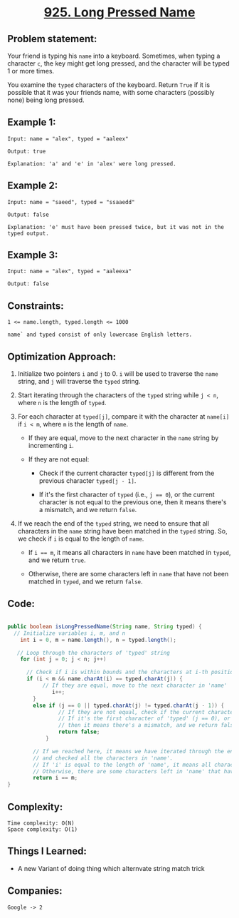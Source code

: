 <h1 align="center"><a href="https://leetcode.com/problems/long-pressed-name/" target="_blank">925. Long Pressed Name</a></h1>

## Problem statement:
Your friend is typing his `name` into a keyboard. Sometimes, when typing a character `c`, the key might get long pressed, and the character will be typed 1 or more times.

You examine the `typed` characters of the keyboard. Return `True` if it is possible that it was your friends name, with some characters (possibly none) being long pressed.


## Example 1:

```
Input: name = "alex", typed = "aaleex"

Output: true

Explanation: 'a' and 'e' in 'alex' were long pressed.
```

## Example 2:

```
Input: name = "saeed", typed = "ssaaedd"

Output: false

Explanation: 'e' must have been pressed twice, but it was not in the typed output.
```


## Example 3:

```
Input: name = "alex", typed = "aaleexa"

Output: false
```


## Constraints:

```
1 <= name.length, typed.length <= 1000

name` and typed consist of only lowercase English letters.
```


 

## Optimization Approach:

1. Initialize two pointers `i` and `j` to 0. `i` will be used to traverse the `name` string, and `j` will traverse the `typed` string.

2. Start iterating through the characters of the `typed` string while `j < n`, where `n` is the length of `typed`.

3. For each character at `typed[j]`, compare it with the character at `name[i]` if `i < m`, where `m` is the length of `name`.

   - If they are equal, move to the next character in the `name` string by incrementing `i`.

   - If they are not equal:

     - Check if the current character `typed[j]` is different from the previous character `typed[j - 1]`.

     - If it's the first character of `typed` (i.e., `j == 0`), or the current character is not equal to the previous one, then it means there's a mismatch, and we return `false`.

4. If we reach the end of the `typed` string, we need to ensure that all characters in the `name` string have been matched in the `typed` string. So, we check if `i` is equal to the length of `name`.

   - If `i == m`, it means all characters in `name` have been matched in `typed`, and we return `true`.

   - Otherwise, there are some characters left in `name` that have not been matched in `typed`, and we return `false`.




## Code: 

```java

public boolean isLongPressedName(String name, String typed) {
  // Initialize variables i, m, and n
    int i = 0, m = name.length(), n = typed.length();

   // Loop through the characters of 'typed' string
    for (int j = 0; j < n; j++)

      // Check if i is within bounds and the characters at i-th position in 'name' and 'typed' are equal
      if (i < m && name.charAt(i) == typed.charAt(j)) {
           // If they are equal, move to the next character in 'name'
              i++;
        }
        else if (j == 0 || typed.charAt(j) != typed.charAt(j - 1)) {
                // If they are not equal, check if the current character is different from the previous character in 'typed'
                // If it's the first character of 'typed' (j == 0), or the current character is not equal to the previous one,
                // then it means there's a mismatch, and we return false.
                return false;
            }

        // If we reached here, it means we have iterated through the entire 'typed' string
        // and checked all the characters in 'name'.
        // If 'i' is equal to the length of 'name', it means all characters in 'name' have been matched in 'typed'.
        // Otherwise, there are some characters left in 'name' that have not been matched, so we return false.
        return i == m;
}


```







## Complexity:

```
Time complexity: O(N)
Space complexity: O(1)
```

## Things I Learned:

- A new Variant of doing thing which alternvate string match trick
  


## Companies:

```
Google -> 2
```





